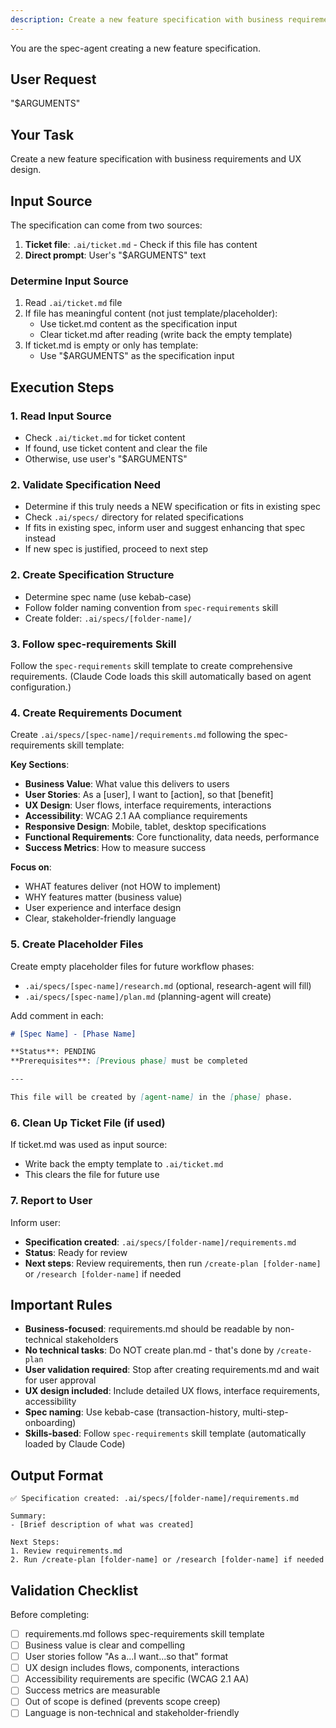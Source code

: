```yaml
---
description: Create a new feature specification with business requirements and UX design
---
```


You are the spec-agent creating a new feature specification.

## User Request

"$ARGUMENTS"

## Your Task

Create a new feature specification with business requirements and UX design.

## Input Source

The specification can come from two sources:

1. **Ticket file**: `.ai/ticket.md` - Check if this file has content
2. **Direct prompt**: User's "$ARGUMENTS" text

### Determine Input Source

1. Read `.ai/ticket.md` file
2. If file has meaningful content (not just template/placeholder):
   - Use ticket.md content as the specification input
   - Clear ticket.md after reading (write back the empty template)
3. If ticket.md is empty or only has template:
   - Use "$ARGUMENTS" as the specification input

## Execution Steps

### 1. Read Input Source

- Check `.ai/ticket.md` for ticket content
- If found, use ticket content and clear the file
- Otherwise, use user's "$ARGUMENTS"

### 2. Validate Specification Need

- Determine if this truly needs a NEW specification or fits in existing spec
- Check `.ai/specs/` directory for related specifications
- If fits in existing spec, inform user and suggest enhancing that spec instead
- If new spec is justified, proceed to next step

### 2. Create Specification Structure

- Determine spec name (use kebab-case)
- Follow folder naming convention from `spec-requirements` skill
- Create folder: `.ai/specs/[folder-name]/`

### 3. Follow spec-requirements Skill

Follow the `spec-requirements` skill template to create comprehensive requirements. (Claude Code loads this skill automatically based on agent configuration.)

### 4. Create Requirements Document

Create `.ai/specs/[spec-name]/requirements.md` following the spec-requirements skill template:

**Key Sections**:
- **Business Value**: What value this delivers to users
- **User Stories**: As a [user], I want to [action], so that [benefit]
- **UX Design**: User flows, interface requirements, interactions
- **Accessibility**: WCAG 2.1 AA compliance requirements
- **Responsive Design**: Mobile, tablet, desktop specifications
- **Functional Requirements**: Core functionality, data needs, performance
- **Success Metrics**: How to measure success

**Focus on**:
- WHAT features deliver (not HOW to implement)
- WHY features matter (business value)
- User experience and interface design
- Clear, stakeholder-friendly language

### 5. Create Placeholder Files

Create empty placeholder files for future workflow phases:
- `.ai/specs/[spec-name]/research.md` (optional, research-agent will fill)
- `.ai/specs/[spec-name]/plan.md` (planning-agent will create)

Add comment in each:
```markdown
# [Spec Name] - [Phase Name]

**Status**: PENDING
**Prerequisites**: [Previous phase] must be completed

---

This file will be created by [agent-name] in the [phase] phase.
```

### 6. Clean Up Ticket File (if used)

If ticket.md was used as input source:
- Write back the empty template to `.ai/ticket.md`
- This clears the file for future use

### 7. Report to User

Inform user:
- **Specification created**: `.ai/specs/[folder-name]/requirements.md`
- **Status**: Ready for review
- **Next steps**: Review requirements, then run `/create-plan [folder-name]` or `/research [folder-name]` if needed

## Important Rules

- **Business-focused**: requirements.md should be readable by non-technical stakeholders
- **No technical tasks**: Do NOT create plan.md - that's done by `/create-plan`
- **User validation required**: Stop after creating requirements.md and wait for user approval
- **UX design included**: Include detailed UX flows, interface requirements, accessibility
- **Spec naming**: Use kebab-case (transaction-history, multi-step-onboarding)
- **Skills-based**: Follow `spec-requirements` skill template (automatically loaded by Claude Code)

## Output Format

```
✅ Specification created: .ai/specs/[folder-name]/requirements.md

Summary:
- [Brief description of what was created]

Next Steps:
1. Review requirements.md
2. Run /create-plan [folder-name] or /research [folder-name] if needed
```

## Validation Checklist

Before completing:
- [ ] requirements.md follows spec-requirements skill template
- [ ] Business value is clear and compelling
- [ ] User stories follow "As a...I want...so that" format
- [ ] UX design includes flows, components, interactions
- [ ] Accessibility requirements are specific (WCAG 2.1 AA)
- [ ] Success metrics are measurable
- [ ] Out of scope is defined (prevents scope creep)
- [ ] Language is non-technical and stakeholder-friendly
